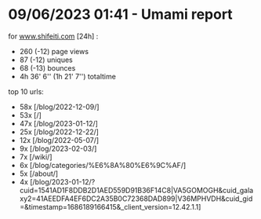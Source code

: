 # 09/06/2023 01:41 - Umami report
for www.shifeiti.com [24h] :

 - 260 (-12) page views
 - 87 (-12) uniques
 - 68 (-13) bounces
 - 4h 36' 6'' (1h 21' 7'') totaltime


top 10 urls:
 - 58x [/blog/2022-12-09/]
 - 53x [/]
 - 47x [/blog/2023-01-12/]
 - 25x [/blog/2022-12-22/]
 - 12x [/blog/2022-05-07/]
 - 9x [/blog/2023-02-03/]
 - 7x [/wiki/]
 - 6x [/blog/categories/%E6%8A%80%E6%9C%AF/]
 - 5x [/about/]
 - 4x [/blog/2023-01-12/?cuid=1541AD1F8DDB2D1AED559D91B36F14C8|VA5GOMOGH&cuid_galaxy2=41AEEDFA4EF6DC2A35B0C72368DAD899|V36MPHVDH&cuid_gid=&timestamp=1686189166415&_client_version=12.42.1.1]


